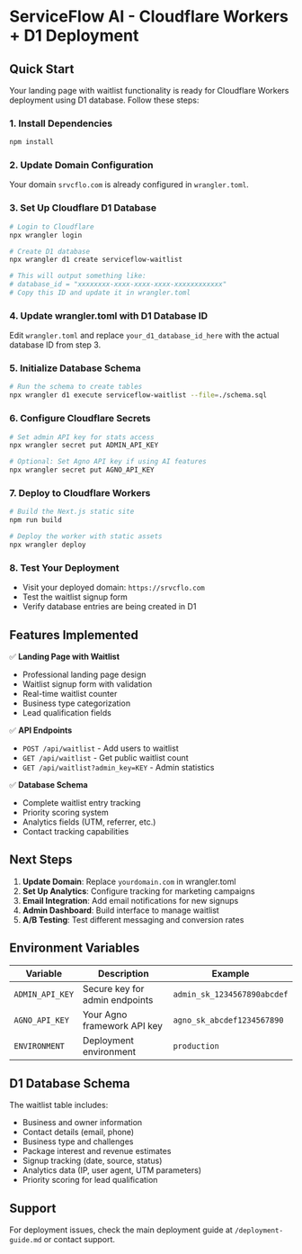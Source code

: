 # ServiceFlow AI - Cloudflare Workers + D1 Deployment

## Quick Start

Your landing page with waitlist functionality is ready for Cloudflare Workers deployment using D1 database. Follow these steps:

### 1. Install Dependencies

```bash
npm install
```

### 2. Update Domain Configuration

Your domain `srvcflo.com` is already configured in `wrangler.toml`.

### 3. Set Up Cloudflare D1 Database

```bash
# Login to Cloudflare
npx wrangler login

# Create D1 database
npx wrangler d1 create serviceflow-waitlist

# This will output something like:
# database_id = "xxxxxxxx-xxxx-xxxx-xxxx-xxxxxxxxxxxx"
# Copy this ID and update it in wrangler.toml
```

### 4. Update wrangler.toml with D1 Database ID

Edit `wrangler.toml` and replace `your_d1_database_id_here` with the actual database ID from step 3.

### 5. Initialize Database Schema

```bash
# Run the schema to create tables
npx wrangler d1 execute serviceflow-waitlist --file=./schema.sql
```

### 6. Configure Cloudflare Secrets

```bash
# Set admin API key for stats access
npx wrangler secret put ADMIN_API_KEY

# Optional: Set Agno API key if using AI features
npx wrangler secret put AGNO_API_KEY
```

### 7. Deploy to Cloudflare Workers

```bash
# Build the Next.js static site
npm run build

# Deploy the worker with static assets
npx wrangler deploy
```

### 8. Test Your Deployment

- Visit your deployed domain: `https://srvcflo.com`
- Test the waitlist signup form
- Verify database entries are being created in D1

## Features Implemented

✅ **Landing Page with Waitlist**
- Professional landing page design
- Waitlist signup form with validation
- Real-time waitlist counter
- Business type categorization
- Lead qualification fields

✅ **API Endpoints**
- `POST /api/waitlist` - Add users to waitlist
- `GET /api/waitlist` - Get public waitlist count
- `GET /api/waitlist?admin_key=KEY` - Admin statistics

✅ **Database Schema**
- Complete waitlist entry tracking
- Priority scoring system
- Analytics fields (UTM, referrer, etc.)
- Contact tracking capabilities

## Next Steps

1. **Update Domain**: Replace `yourdomain.com` in wrangler.toml
2. **Set Up Analytics**: Configure tracking for marketing campaigns
3. **Email Integration**: Add email notifications for new signups
4. **Admin Dashboard**: Build interface to manage waitlist
5. **A/B Testing**: Test different messaging and conversion rates

## Environment Variables

| Variable | Description | Example |
|----------|-------------|---------|
| `ADMIN_API_KEY` | Secure key for admin endpoints | `admin_sk_1234567890abcdef` |
| `AGNO_API_KEY` | Your Agno framework API key | `agno_sk_abcdef1234567890` |
| `ENVIRONMENT` | Deployment environment | `production` |

## D1 Database Schema

The waitlist table includes:
- Business and owner information
- Contact details (email, phone)
- Business type and challenges
- Package interest and revenue estimates
- Signup tracking (date, source, status)
- Analytics data (IP, user agent, UTM parameters)
- Priority scoring for lead qualification

## Support

For deployment issues, check the main deployment guide at `/deployment-guide.md` or contact support.